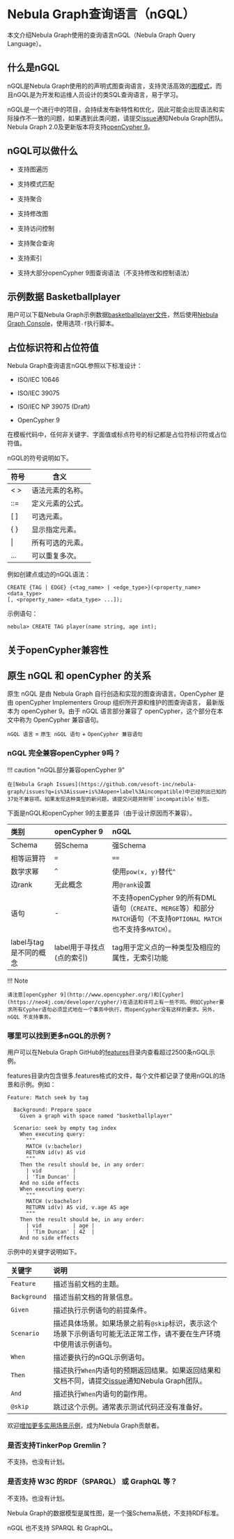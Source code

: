 # Nebula Graph查询语言（nGQL）

本文介绍Nebula Graph使用的查询语言nGQL（Nebula Graph Query Language）。

## 什么是nGQL

nGQL是Nebula Graph使用的的声明式图查询语言，支持灵活高效的[图模式](3.graph-patterns.md)，而且nGQL是为开发和运维人员设计的类SQL查询语言，易于学习。

nGQL是一个进行中的项目，会持续发布新特性和优化，因此可能会出现语法和实际操作不一致的问题，如果遇到此类问题，请提交[issue](https://github.com/vesoft-inc/nebula-graph/issues)通知Nebula Graph团队。Nebula Graph 2.0及更新版本将支持[openCypher 9](https://www.opencypher.org/resources)。

## nGQL可以做什么

- 支持图遍历

- 支持模式匹配

- 支持聚合

- 支持修改图

- 支持访问控制

- 支持聚合查询

- 支持索引

- 支持大部分openCypher 9图查询语法（不支持修改和控制语法）

## 示例数据 Basketballplayer

用户可以下载Nebula Graph示例数据[basketballplayer文件](https://docs.nebula-graph.io/2.0/basketballplayer-2.X.ngql)，然后使用[Nebula Graph Console](../../2.quick-start/3.connect-to-nebula-graph.md)，使用选项`-f`执行脚本。

## 占位标识符和占位符值

Nebula Graph查询语言nGQL参照以下标准设计：

- ISO/IEC 10646

- ISO/IEC 39075

- ISO/IEC NP 39075 (Draft)

- OpenCypher 9

在模板代码中，任何非关键字、字面值或标点符号的标记都是占位符标识符或占位符值。

nGQL的符号说明如下。

|  符号 | 含义  |
|  ----  | ----  |
| < >    | 语法元素的名称。 |
| ::=    | 定义元素的公式。 |
| [ ]    | 可选元素。 |
| { }    | 显示指定元素。 |
|  \|    | 所有可选的元素。 |
| ...    | 可以重复多次。 |

例如创建点或边的nGQL语法：

```ngql
CREATE {TAG | EDGE} {<tag_name> | <edge_type>}(<property_name> <data_type>
[, <property_name> <data_type> ...]);
```

示例语句：

```ngql
nebula> CREATE TAG player(name string, age int);
```

## 关于openCypher兼容性

## 原生 nGQL 和 openCypher 的关系

原生 nGQL 是由 Nebula Graph 自行创造和实现的图查询语言。OpenCypher 是由 openCypher Implementers Group 组织所开源和维护的图查询语言，
最新版本为 openCypher 9。由于 nGQL 语言部分兼容了 openCypher，这个部分在本文中称为 OpenCypher 兼容语句。

`nGQL 语言` = `原生 nGQL 语句` + `OpenCypher 兼容语句`

### nGQL 完全兼容openCypher 9吗？

!!! caution "nGQL部分兼容openCypher 9"

    在[Nebula Graph Issues](https://github.com/vesoft-inc/nebula-graph/issues?q=is%3Aissue+is%3Aopen+label%3Aincompatible)中已经列出已知的37处不兼容项。如果发现这种类型的新问题，请提交问题并附带`incompatible`标签。

下面是nGQL和openCypher 9的主要差异（由于设计原因而不兼容）。

|类别| openCypher 9 | nGQL |
| :--- | :--- |:--- |
|Schema| 弱Schema | 强Schema |
|相等运算符| `=` |  `==` |
|数学求幂| `^` | 使用`pow(x, y)`替代`^` |  
|边rank| 无此概念 | 用`@rank`设置 |
|语句|-|不支持openCypher 9的所有DML语句（`CREATE`、`MERGE`等）和部分`MATCH`语句（不支持`OPTIONAL MATCH`也不支持多`MATCH`）。 |
|label与tag是不同的概念| label用于寻找点(点的索引) | tag用于定义点的一种类型及相应的属性，无索引功能 |

!!! Note

    请注意[openCypher 9](http://www.opencypher.org/)和[Cypher](https://neo4j.com/developer/cypher/)在语法和许可上有一些不同。例如Cypher要求所有Cypher语句必须显式地在一个事务中执行，而openCypher没有这样的要求。另外，nGQL 不支持事务。

### 哪里可以找到更多nGQL的示例？

用户可以在Nebula Graph GitHub的[features](https://github.com/vesoft-inc/nebula-graph/tree/master/tests/tck/features)目录内查看超过2500条nGQL示例。

features目录内包含很多.features格式的文件，每个文件都记录了使用nGQL的场景和示例。例如：

```text
Feature: Match seek by tag

  Background: Prepare space
    Given a graph with space named "basketballplayer"

  Scenario: seek by empty tag index
    When executing query:
      """
      MATCH (v:bachelor)
      RETURN id(v) AS vid
      """
    Then the result should be, in any order:
      | vid          |
      | 'Tim Duncan' |
    And no side effects
    When executing query:
      """
      MATCH (v:bachelor)
      RETURN id(v) AS vid, v.age AS age
      """
    Then the result should be, in any order:
      | vid          | age |
      | 'Tim Duncan' | 42  |
    And no side effects
```

示例中的关键字说明如下。

|关键字|说明|
|:---|:---|
|`Feature`|描述当前文档的主题。|
|`Background`|描述当前文档的背景信息。|
|`Given`|描述执行示例语句的前提条件。|
|`Scenario`|描述具体场景。如果场景之前有`@skip`标识，表示这个场景下示例语句可能无法正常工作，请不要在生产环境中使用该示例语句。|
|`When`|描述要执行的nGQL示例语句。|
|`Then`|描述执行`When`内语句的预期返回结果。如果返回结果和文档不同，请提交[issue](https://github.com/vesoft-inc/nebula-graph/issues)通知Nebula Graph团队。|
|`And`|描述执行`When`内语句的副作用。|
| `@skip` | 跳过这个示例。通常表示测试代码还没有准备好。 |

欢迎[增加更多实用场景示例](../15.contribution/how-to-contribute.md)，成为Nebula Graph贡献者。

### 是否支持TinkerPop Gremlin？

不支持。也没有计划。

### 是否支持 W3C 的RDF（SPARQL） 或 GraphQL 等？

不支持。也没有计划。

Nebula Graph的数据模型是属性图，是一个强Schema系统，不支持RDF标准。

nGQL 也不支持 SPARQL 和 GraphQL。


